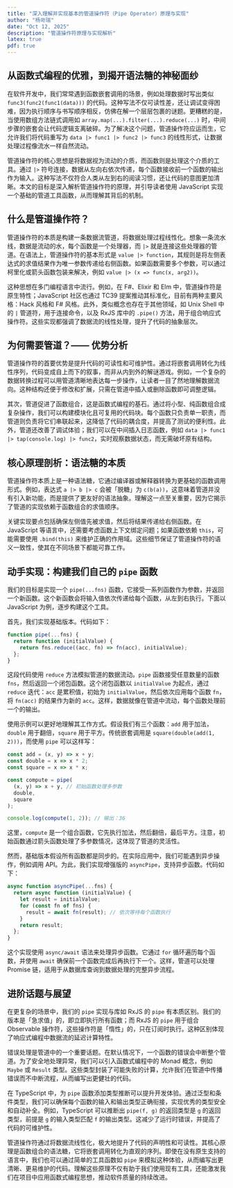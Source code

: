 ```yaml
---
title: "深入理解并实现基本的管道操作符（Pipe Operator）原理与实现"
author: "杨岢瑞"
date: "Oct 12, 2025"
description: "管道操作符原理与实现解析"
latex: true
pdf: true
---
```


## 从函数式编程的优雅，到揭开语法糖的神秘面纱

在软件开发中，我们常常遇到函数嵌套调用的场景，例如处理数据时写出类似 `func3(func2(func1(data)))` 的代码。这种写法不仅可读性差，还让调试变得困难，因为执行顺序与书写顺序相反，仿佛在解一个层层包裹的谜题。更糟糕的是，当使用数组方法链式调用如 `array.map(...).filter(...).reduce(...)` 时，中间步骤的嵌套会让代码逻辑支离破碎。为了解决这个问题，管道操作符应运而生，它允许我们将代码重写为 `data |> func1 |> func2 |> func3` 的线性形式，让数据处理过程像流水一样自然流动。

管道操作符的核心思想是将数据视为流动的介质，而函数则是处理这个介质的工具。通过 `|>` 符号连接，数据从左向右依次传递，每个函数接收前一个函数的输出作为输入。这种写法不仅符合人类从左到右的阅读习惯，还让代码的意图更加清晰。本文的目标是深入解析管道操作符的原理，并引导读者使用 JavaScript 实现一个基础的管道工具函数，从而理解其背后的机制。

## 什么是管道操作符？

管道操作符的本质是构建一条数据流管道，将数据处理过程线性化。想象一条流水线，数据是流动的水，每个函数是一个处理器，而 `|>` 就是连接这些处理器的管道。在语法上，管道操作符的基本形式是 `value |> function`，其规则是将左侧表达式的求值结果作为唯一参数传递给右侧函数。如果函数需要多个参数，可以通过柯里化或箭头函数包装来解决，例如 `value |> (x => func(x, arg2))`。

这种思想在多门编程语言中流行。例如，在 F#、Elixir 和 Elm 中，管道操作符是原生特性；JavaScript 社区也通过 TC39 提案推动其标准化，目前有两种主要风格：Hack 风格和 F# 风格。此外，类似概念也存在于其他领域，如 Unix Shell 中的 `|` 管道符，用于连接命令，以及 RxJS 库中的 `.pipe()` 方法，用于组合响应式操作符。这些实现都强调了数据流的线性处理，提升了代码的抽象层次。

## 为何需要管道？—— 优势分析

管道操作符的首要优势是提升代码的可读性和可维护性。通过将嵌套调用转化为线性序列，代码变成自上而下的叙事，而非从内到外的解谜游戏。例如，一个复杂的数据转换过程可以用管道清晰地表达每一步操作，让读者一目了然地理解数据流向。这种结构还便于修改和扩展，只需在管道中插入或删除函数即可调整逻辑。

其次，管道促进了函数组合，这是函数式编程的基石。通过将小型、纯函数组合成复杂操作，我们可以构建模块化且可复用的代码块。每个函数只负责单一职责，而管道则负责将它们串联起来，这降低了代码的耦合度，并提高了测试的便利性。此外，管道还改善了调试体验；我们可以在中间插入日志函数，例如 `data |> func1 |> tap(console.log) |> func2`，实时观察数据状态，而无需破坏原有结构。

## 核心原理剖析：语法糖的本质

管道操作符本质上是一种语法糖，它通过编译器或解释器转换为更基础的函数调用形式。例如，表达式 `a |> b |> c` 会被「脱糖」为 `c(b(a))`，这意味着管道并没有引入新功能，而是提供了更友好的语法抽象。理解这一点至关重要，因为它揭示了管道的实现依赖于函数组合的求值顺序。

关键实现要点包括确保左侧值先被求值，然后将结果传递给右侧函数。在 JavaScript 等语言中，还需要考虑函数上下文绑定问题；如果函数依赖 `this`，可能需要使用 `.bind(this)` 来维护正确的作用域。这些细节保证了管道操作符的语义一致性，使其在不同场景下都能可靠工作。

## 动手实现：构建我们自己的 `pipe` 函数

我们的目标是实现一个 `pipe(...fns)` 函数，它接受一系列函数作为参数，并返回一个新函数。这个新函数会将输入值依次传递给每个函数，从左到右执行。下面以 JavaScript 为例，逐步构建这个工具。

首先，我们实现基础版本。代码如下：

```javascript
function pipe(...fns) {
  return function (initialValue) {
    return fns.reduce((acc, fn) => fn(acc), initialValue);
  };
}
```

这段代码使用 `reduce` 方法模拟管道的数据流动。`pipe` 函数接受任意数量的函数 `fns`，然后返回一个闭包函数。这个闭包函数以 `initialValue` 为起点，通过 `reduce` 迭代：`acc` 是累积值，初始为 `initialValue`，然后依次应用每个函数 `fn`，将 `fn(acc)` 的结果作为新的 `acc`。这样，数据就像在管道中流动，每个函数处理前一个的输出。

使用示例可以更好地理解其工作方式。假设我们有三个函数：`add` 用于加法，`double` 用于翻倍，`square` 用于平方。传统嵌套调用是 `square(double(add(1, 2)))`，而使用 `pipe` 可以这样写：

```javascript
const add = (x, y) => x + y;
const double = x => x * 2;
const square = x => x * x;

const compute = pipe(
  (x, y) => x + y, // 初始函数处理多参数
  double,
  square
);

console.log(compute(1, 2)); // 输出：36
```

这里，`compute` 是一个组合函数，它先执行加法，然后翻倍，最后平方。注意，初始函数通过箭头函数处理了多参数情况，这体现了管道的灵活性。

然而，基础版本假设所有函数都是同步的。在实际应用中，我们可能遇到异步操作，例如调用 API。为此，我们实现增强版的 `asyncPipe`，支持异步函数。代码如下：

```javascript
async function asyncPipe(...fns) {
  return async function (initialValue) {
    let result = initialValue;
    for (const fn of fns) {
      result = await fn(result); // 依次等待每个函数执行
    }
    return result;
  };
}
```

这个实现使用 `async/await` 语法来处理异步函数。它通过 `for` 循环遍历每个函数，并使用 `await` 确保前一个函数完成后再执行下一个。这样，管道可以处理 Promise 链，适用于从数据库查询到数据处理的完整异步流程。

## 进阶话题与展望

在更复杂的场景中，我们的 `pipe` 实现与库如 RxJS 的 `pipe` 有本质区别。我们的版本是「急求值」的，即立即执行所有函数；而 RxJS 的 `pipe` 用于组合 Observable 操作符，这些操作符是「惰性」的，只在订阅时执行。这种区别体现了响应式编程中数据流的延迟计算特性。

错误处理是管道中的一个重要话题。在默认情况下，一个函数的错误会中断整个管道。为了安全地处理异常，我们可以引入函数式编程中的 Monad 概念，例如 `Maybe` 或 `Result` 类型。这些类型封装了可能失败的计算，允许我们在管道中传播错误而不中断流程，从而编写出更健壮的代码。

在 TypeScript 中，为 `pipe` 函数添加类型推断可以提升开发体验。通过泛型和条件类型，我们可以确保每个函数的输入和输出类型正确衔接，实现优秀的类型安全和自动补全。例如，TypeScript 可以推断出 `pipe(f, g)` 的返回类型是 `g` 的返回类型，前提是 `g` 的输入类型匹配 `f` 的输出类型。这减少了运行时错误，并提高了代码的可维护性。


管道操作符通过将数据流线性化，极大地提升了代码的声明性和可读性。其核心原理是函数组合的语法糖，它将嵌套调用转化为直观的序列。即使在没有原生支持的语言中，我们也可以通过简单的工具函数如 `pipe` 来模拟这种体验，从而编写出更清晰、更易维护的代码。理解这些原理不仅有助于我们使用现有工具，还能激发我们在项目中应用函数式编程思想，推动软件质量的持续改进。

